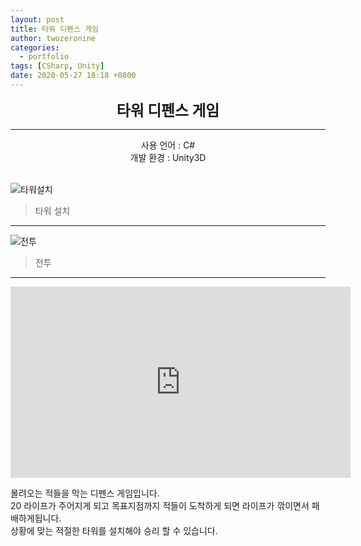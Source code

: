 ```yaml
---
layout: post
title: 타워 디펜스 게임
author: twozeronine
categories:
  - portfolio
tags: [CSharp, Unity]
date: 2020-05-27 18:18 +0800
---
```


<center>
<span style=
"font-size:170%;
font-weight:bold">
타워 디펜스 게임
</span>
</center>

---

<center>사용 언어 : C#</center>
<center>개발 환경 : Unity3D </center>
<br/>

![타워설치](https://user-images.githubusercontent.com/67315288/124349680-7f288b00-dc2b-11eb-85e5-f184600c4e50.gif)

> 타워 설치

---

![전투](https://user-images.githubusercontent.com/67315288/124349678-7afc6d80-dc2b-11eb-9a70-8af5b04a2564.gif)

> 전투

---

<iframe width="544" height="306" src="https://serviceapi.nmv.naver.com/flash/convertIframeTag.nhn?vid=1F7660564487CE4FF23188547AC71B0D8D4C&outKey=V129e043052a0ebb2e09a198b8c5f07a0d6fb6e879d12bb4aa45e198b8c5f07a0d6fb" frameborder="no" scrolling="no" title="NaverVideo" allow="autoplay; gyroscope; accelerometer; encrypted-media" allowfullscreen></iframe>

몰려오는 적들을 막는 디펜스 게임입니다.  
20 라이프가 주어지게 되고 목표지점까지 적들이 도착하게 되면 라이프가 깎이면서 패배하게됩니다.  
상황에 맞는 적절한 타워를 설치해야 승리 할 수 있습니다.

